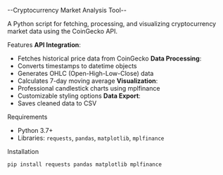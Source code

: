 --Cryptocurrency Market Analysis Tool--

A Python script for fetching, processing, and visualizing cryptocurrency market data
using the CoinGecko API.

Features
**API Integration**:
  - Fetches historical price data from CoinGecko
**Data Processing**: 
  - Converts timestamps to datetime objects
  - Generates OHLC (Open-High-Low-Close) data
  - Calculates 7-day moving average
**Visualization**:
  - Professional candlestick charts using mplfinance
  - Customizable styling options
**Data Export**:
  - Saves cleaned data to CSV


Requirements
- Python 3.7+
- Libraries: `requests`, `pandas`, `matplotlib`, `mplfinance`

Installation
```bash
pip install requests pandas matplotlib mplfinance
